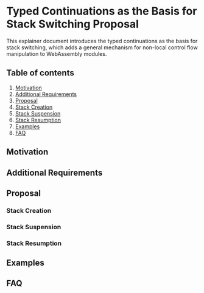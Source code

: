 # Typed Continuations as the Basis for Stack Switching Proposal

This explainer document introduces the typed continuations as the
basis for stack switching, which adds a general mechanism for
non-local control flow manipulation to WebAssembly modules.

## Table of contents

1. [Motivation](#motivation)
2. [Additional Requirements](#additional-requirements)
3. [Proposal](#proposal)
  1. [Stack Creation](#stack-creation)
  2. [Stack Suspension](#stack-suspension)
  3. [Stack Resumption](#stack-resumption)
4. [Examples](#examples)
5. [FAQ](#faq)

## Motivation

## Additional Requirements

## Proposal

### Stack Creation

### Stack Suspension

### Stack Resumption

## Examples

## FAQ
